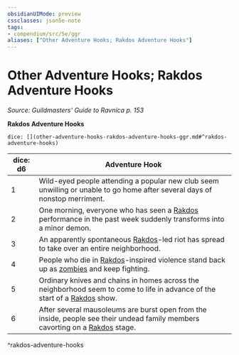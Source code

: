 ```yaml
---
obsidianUIMode: preview
cssclasses: json5e-note
tags:
- compendium/src/5e/ggr
aliases: ["Other Adventure Hooks; Rakdos Adventure Hooks"]
---
```

# Other Adventure Hooks; Rakdos Adventure Hooks
*Source: Guildmasters' Guide to Ravnica p. 153* 

**Rakdos Adventure Hooks**

`dice: [](other-adventure-hooks-rakdos-adventure-hooks-ggr.md#^rakdos-adventure-hooks)`

| dice: d6 | Adventure Hook |
|----------|----------------|
| 1 | Wild-eyed people attending a popular new club seem unwilling or unable to go home after several days of nonstop merriment. |
| 2 | One morning, everyone who has seen a [Rakdos](/Systems/5e/bestiary/npc/rakdos-ggr.md) performance in the past week suddenly transforms into a minor demon. |
| 3 | An apparently spontaneous [Rakdos](/Systems/5e/bestiary/npc/rakdos-ggr.md)-led riot has spread to take over an entire neighborhood. |
| 4 | People who die in [Rakdos](/Systems/5e/bestiary/npc/rakdos-ggr.md)-inspired violence stand back up as [zombies](/Systems/5e/bestiary/undead/zombie.md) and keep fighting. |
| 5 | Ordinary knives and chains in homes across the neighborhood seem to come to life in advance of the start of a [Rakdos](/Systems/5e/bestiary/npc/rakdos-ggr.md) show. |
| 6 | After several mausoleums are burst open from the inside, people see their undead family members cavorting on a [Rakdos](/Systems/5e/bestiary/npc/rakdos-ggr.md) stage. |
^rakdos-adventure-hooks
